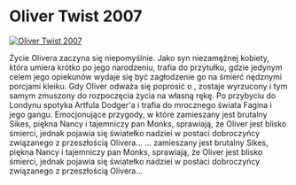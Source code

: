 Oliver Twist 2007 
=============
[![Oliver Twist 2007 ](http://vidos.pl/images/player.gif)](http://vidos.pl/oliver-twist-2007)

 Życie Olivera zaczyna się niepomyślnie. Jako syn niezamężnej kobiety, która umiera krótko po jego narodzeniu, trafia do przytułku, gdzie jedynym celem jego opiekunów wydaje się być zagłodzenie go na śmierć nędznymi porcjami kleiku. Gdy Oliver odważa się poprosić o , zostaje wyrzucony i tym samym zmuszony do rozpoczęcia życia na własną rękę. Po przybyciu do Londynu spotyka Artfula Dodger'a i trafia do mrocznego świata Fagina i jego gangu. Emocjonujące przygody, w które zamieszany jest brutalny Sikes, piękna Nancy i tajemniczy pan Monks, sprawiają, że Oliver jest blisko śmierci, jednak pojawia się światełko nadziei w postaci dobroczyńcy związanego z przeszłością Olivera...  ... zamieszany jest brutalny Sikes, piękna Nancy i tajemniczy pan Monks, sprawiają, że Oliver jest blisko śmierci, jednak pojawia się światełko nadziei w postaci dobroczyńcy związanego z przeszłością Olivera...
